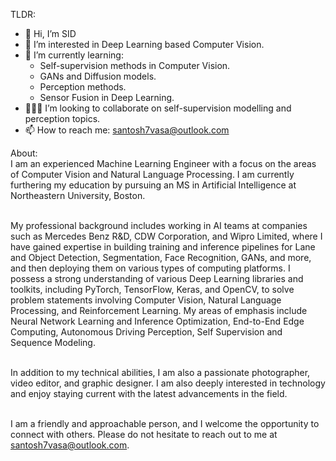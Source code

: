 TLDR:
- 👋 Hi, I’m SID
- 👀 I’m interested in Deep Learning based Computer Vision. 
- 🌱 I’m currently learning:
  -  Self-supervision methods in Computer Vision.
  -  GANs and Diffusion models.
  -  Perception methods.
  -  Sensor Fusion in Deep Learning.
- 🧑‍🤝‍🧑 I’m looking to collaborate on self-supervision modelling and perception topics.
- 📫 How to reach me: santosh7vasa@outlook.com

About: <br>
I am an experienced Machine Learning Engineer with a focus on the areas of Computer Vision and Natural Language Processing. I am currently furthering my education by pursuing an MS in Artificial Intelligence at Northeastern University, Boston. <br><br>

My professional background includes working in AI teams at companies such as Mercedes Benz R&D, CDW Corporation, and Wipro Limited, where I have gained expertise in building training and inference pipelines for Lane and Object Detection, Segmentation, Face Recognition, GANs, and more, and then deploying them on various types of computing platforms. I possess a strong understanding of various Deep Learning libraries and toolkits, including PyTorch, TensorFlow, Keras, and OpenCV, to solve problem statements involving Computer Vision, Natural Language Processing, and Reinforcement Learning. My areas of emphasis include Neural Network Learning and Inference Optimization, End-to-End Edge Computing, Autonomous Driving Perception, Self Supervision and Sequence Modeling.<br><br>

In addition to my technical abilities, I am also a passionate photographer, video editor, and graphic designer. I am also deeply interested in technology and enjoy staying current with the latest advancements in the field.<br><br>

I am a friendly and approachable person, and I welcome the opportunity to connect with others. Please do not hesitate to reach out to me at santosh7vasa@outlook.com.

<!---
sid7vasa/sid7vasa is a ✨ special ✨ repository because its `README.md` (this file) appears on your GitHub profile.
You can click the Preview link to take a look at your changes.
--->
